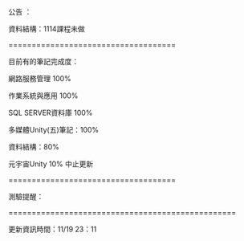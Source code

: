 公告 ：


資料結構：1114課程未做


====================================

目前有的筆記完成度：

網路服務管理 100%

作業系統與應用 100%

SQL SERVER資料庫 100%

多媒體Unity(五)筆記：100%

資料結構：80%

元宇宙Unity 10% 中止更新

====================================


測驗提醒：



=================================================

更新資訊時間：11/19 23：11
